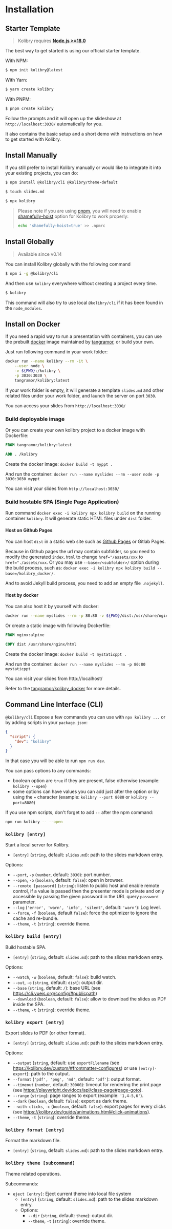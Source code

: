 # Installation

## Starter Template

> Kolibry requires [**Node.js >=18.0**](https://nodejs.org/)

The best way to get started is using our official starter template.

With NPM:

```bash
$ npm init kolibry@latest
```

With Yarn:

```bash
$ yarn create kolibry
```

With PNPM:

```bash
$ pnpm create kolibry
```

Follow the prompts and it will open up the slideshow at `http://localhost:3030/` automatically for you.

It also contains the basic setup and a short demo with instructions on how to get started with Kolibry.

## Install Manually

If you still prefer to install Kolibry manually or would like to integrate it into your existing projects, you can do:

```bash
$ npm install @kolibry/cli @kolibry/theme-default
```
```bash
$ touch slides.md
```
```bash
$ npx kolibry
```

> Please note if you are using [pnpm](https://pnpm.io), you will need to enable [shamefully-hoist](https://pnpm.io/npmrc#shamefully-hoist) option for Kolibry to work properly:
>
> ```bash
> echo 'shamefully-hoist=true' >> .npmrc
> ```

## Install Globally

> Available since v0.14

You can install Kolibry globally with the following command

```bash
$ npm i -g @kolibry/cli
```

And then use `kolibry` everywhere without creating a project every time.

```bash
$ kolibry
```

This command will also try to use local `@kolibry/cli` if it has been found in the `node_modules`.

## Install on Docker

If you need a rapid way to run a presentation with containers, you can use the prebuilt [docker](https://hub.docker.com/r/tangramor/kolibry) image maintained by [tangramor](https://github.com/tangramor), or build your own.

Just run following command in your work folder:

```bash
docker run --name kolibry --rm -it \
    --user node \
    -v ${PWD}:/kolibry \
    -p 3030:3030 \
    tangramor/kolibry:latest
```

If your work folder is empty, it will generate a template `slides.md` and other related files under your work folder, and launch the server on port `3030`. 

You can access your slides from `http://localhost:3030/`


### Build deployable image

Or you can create your own kolibry project to a docker image with Dockerfile:

```Dockerfile
FROM tangramor/kolibry:latest

ADD . /kolibry

```

Create the docker image: `docker build -t myppt .`

And run the container: `docker run --name myslides --rm --user node -p 3030:3030 myppt`

You can visit your slides from `http://localhost:3030/`


### Build hostable SPA (Single Page Application)

Run command `docker exec -i kolibry npx kolibry build` on the running container `kolibry`. It will generate static HTML files under `dist` folder.


#### Host on Github Pages

You can host `dist` in a static web site such as [Github Pages](https://tangramor.github.io/kolibry_docker/) or Gitlab Pages. 

Because in Github pages the url may contain subfolder, so you need to modify the generated `index.html` to change `href="/assets/xxx` to `href="./assets/xxx`. Or you may use `--base=/<subfolder>/` option during the build process, such as: `docker exec -i kolibry npx kolibry build --base=/kolibry_docker/`.

And to avoid Jekyll build process, you need to add an empty file `.nojekyll`.


#### Host by docker

You can also host it by yourself with docker:

```bash
docker run --name myslides --rm -p 80:80 -v ${PWD}/dist:/usr/share/nginx/html nginx:alpine
```

Or create a static image with following Dockerfile:

```Dockerfile
FROM nginx:alpine

COPY dist /usr/share/nginx/html
```

Create the docker image: `docker build -t mystaticppt .`

And run the container: `docker run --name myslides --rm -p 80:80 mystaticppt`

You can visit your slides from http://localhost/

Refer to the [tangramor/kolibry_docker](https://github.com/tangramor/kolibry_docker) for more details.

## Command Line Interface (CLI)

`@kolibry/cli` Expose a few commands you can use with `npx kolibry ...` or by adding scripts in your `package.json`:
```json
{
  "script": {
    "dev": "kolibry"
  }
}
```

In that case you will be able to run `npm run dev`.

You can pass options to any commands:

* boolean option are `true` if they are present, false otherwise (example: `kolibry --open`)
* some options can have values you can add just after the option or by using the `=` character (example: `kolibry --port 8080` or `kolibry --port=8080`)

If you use npm scripts, don't forget to add `--` after the npm command:
```bash
npm run kolibry -- --open
```

### `kolibry [entry]`

Start a local server for Kolibry.

* `[entry]` (`string`, default: `slides.md`): path to the slides markdown entry.

Options:

* `--port`, `-p` (`number`, default: `3030`): port number.
* `--open`, `-o` (`boolean`, default: `false`): open in browser.
* `--remote [password]` (`string`): listen to public host and enable remote control, if a value is passed then the presenter mode is private and only accessible by passing the given password in the URL query `password` parameter.
* `--log` (`'error', 'warn', 'info', 'silent'`, default: `'warn'`): Log level.
* `--force`, `-f` (`boolean`, default `false`): force the optimizer to ignore the cache and re-bundle.
* `--theme`, `-t` (`string`): override theme.

### `kolibry build [entry]`

Build hostable SPA.

* `[entry]` (`string`, default: `slides.md`): path to the slides markdown entry.

Options:

* `--watch`, `-w` (`boolean`, default: `false`): build watch.
* `--out`, `-o` (`string`, default: `dist`): output dir.
* `--base` (`string`, default: `/`): base URL (see https://cli.vuejs.org/config/#publicpath)
* `--download` (`boolean`, default: `false`): allow to download the slides as PDF inside the SPA.
* `--theme`, `-t` (`string`): override theme.

### `kolibry export [entry]`

Export slides to PDF (or other format).

* `[entry]` (`string`, default: `slides.md`): path to the slides markdown entry.

Options:

* `--output` (`string`, default: use `exportFilename` (see https://kolibry.dev/custom/#frontmatter-configures) or use `[entry]-export`): path to the output.
* `--format` (`'pdf', 'png', 'md'`, default: `'pdf'`): output format.
* `--timeout` (`number`, default: `30000`): timeout for rendering the print page (see https://playwright.dev/docs/api/class-page#page-goto).
* `--range` (`string`): page ranges to export (example: `'1,4-5,6'`).
* `--dark` (`boolean`, default: `false`): export as dark theme.
* `--with-clicks`, `-c` (`boolean`, default: `false`): export pages for every clicks (see https://kolibry.dev/guide/animations.html#click-animations).
* `--theme`, `-t` (`string`): override theme.

### `kolibry format [entry]`

Format the markdown file.

* `[entry]` (`string`, default: `slides.md`): path to the slides markdown entry.

### `kolibry theme [subcommand]`

Theme related operations.

Subcommands:

* `eject [entry]`: Eject current theme into local file system
  * `[entry]` (`string`, default: `slides.md`): path to the slides markdown entry.
  * Options:
    * `--dir` (`string`, default: `theme`): output dir.
    * `--theme`, `-t` (`string`): override theme.
